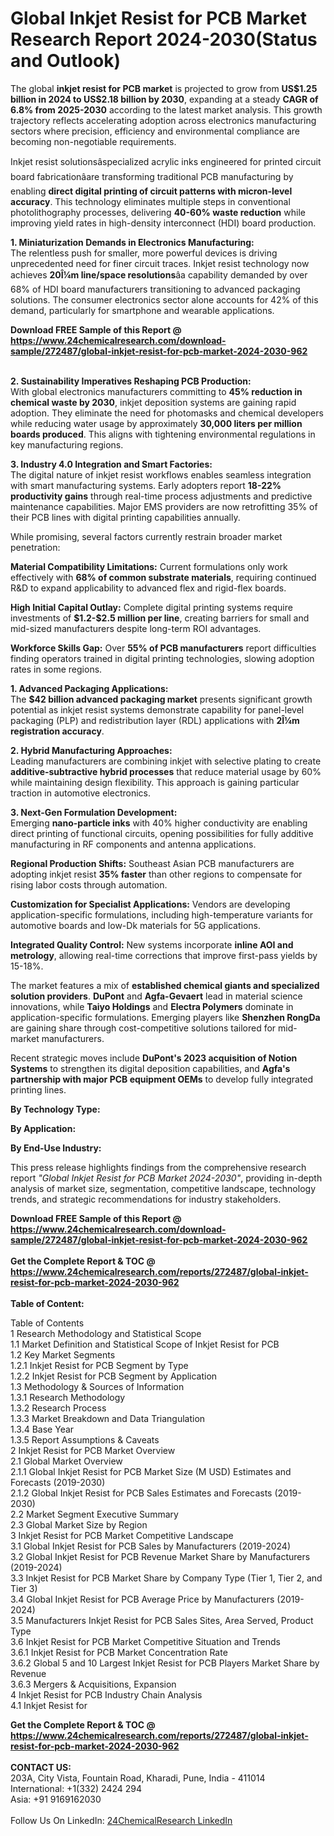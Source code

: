 <h1>Global Inkjet Resist for PCB Market Research Report 2024-2030(Status and Outlook)</h1><p>The global <strong>inkjet resist for PCB market</strong> is projected to grow from <strong>US$1.25 billion in 2024 to US$2.18 billion by 2030</strong>, expanding at a steady <strong>CAGR of 6.8% from 2025-2030</strong> according to the latest market analysis. This growth trajectory reflects accelerating adoption across electronics manufacturing sectors where precision, efficiency and environmental compliance are becoming non-negotiable requirements.</p><p>Inkjet resist solutionsâspecialized acrylic inks engineered for printed circuit board fabricationâare transforming traditional PCB manufacturing by enabling <strong>direct digital printing of circuit patterns with micron-level accuracy</strong>. This technology eliminates multiple steps in conventional photolithography processes, delivering <strong>40-60% waste reduction</strong> while improving yield rates in high-density interconnect (HDI) board production.</p><p><strong>1. Miniaturization Demands in Electronics Manufacturing:</strong><br>
The relentless push for smaller, more powerful devices is driving unprecedented need for finer circuit traces. Inkjet resist technology now achieves <strong>20Î¼m line/space resolutions</strong>âa capability demanded by over 68% of HDI board manufacturers transitioning to advanced packaging solutions. The consumer electronics sector alone accounts for 42% of this demand, particularly for smartphone and wearable applications.</p><div><b>Download FREE Sample of this Report @ 
            <a href="https://www.24chemicalresearch.com/download-sample/272487/global-inkjet-resist-for-pcb-market-2024-2030-962">
            https://www.24chemicalresearch.com/download-sample/272487/global-inkjet-resist-for-pcb-market-2024-2030-962</a></b></div><br><p><strong>2. Sustainability Imperatives Reshaping PCB Production:</strong><br>
With global electronics manufacturers committing to <strong>45% reduction in chemical waste by 2030</strong>, inkjet deposition systems are gaining rapid adoption. They eliminate the need for photomasks and chemical developers while reducing water usage by approximately <strong>30,000 liters per million boards produced</strong>. This aligns with tightening environmental regulations in key manufacturing regions.</p><p><strong>3. Industry 4.0 Integration and Smart Factories:</strong><br>
The digital nature of inkjet resist workflows enables seamless integration with smart manufacturing systems. Early adopters report <strong>18-22% productivity gains</strong> through real-time process adjustments and predictive maintenance capabilities. Major EMS providers are now retrofitting 35% of their PCB lines with digital printing capabilities annually.</p><p>While promising, several factors currently restrain broader market penetration:</p><p><strong>Material Compatibility Limitations:</strong> Current formulations only work effectively with <strong>68% of common substrate materials</strong>, requiring continued R&amp;D to expand applicability to advanced flex and rigid-flex boards.</p><p><strong>High Initial Capital Outlay:</strong> Complete digital printing systems require investments of <strong>$1.2-$2.5 million per line</strong>, creating barriers for small and mid-sized manufacturers despite long-term ROI advantages.</p><p><strong>Workforce Skills Gap:</strong> Over <strong>55% of PCB manufacturers</strong> report difficulties finding operators trained in digital printing technologies, slowing adoption rates in some regions.</p><p><strong>1. Advanced Packaging Applications:</strong><br>
The <strong>$42 billion advanced packaging market</strong> presents significant growth potential as inkjet resist systems demonstrate capability for panel-level packaging (PLP) and redistribution layer (RDL) applications with <strong>2Î¼m registration accuracy</strong>.</p><p><strong>2. Hybrid Manufacturing Approaches:</strong><br>
Leading manufacturers are combining inkjet with selective plating to create <strong>additive-subtractive hybrid processes</strong> that reduce material usage by 60% while maintaining design flexibility. This approach is gaining particular traction in automotive electronics.</p><p><strong>3. Next-Gen Formulation Development:</strong><br>
Emerging <strong>nano-particle inks</strong> with 40% higher conductivity are enabling direct printing of functional circuits, opening possibilities for fully additive manufacturing in RF components and antenna applications.</p><p><strong>Regional Production Shifts:</strong> Southeast Asian PCB manufacturers are adopting inkjet resist <strong>35% faster</strong> than other regions to compensate for rising labor costs through automation.</p><p><strong>Customization for Specialist Applications:</strong> Vendors are developing application-specific formulations, including high-temperature variants for automotive boards and low-Dk materials for 5G applications.</p><p><strong>Integrated Quality Control:</strong> New systems incorporate <strong>inline AOI and metrology</strong>, allowing real-time corrections that improve first-pass yields by 15-18%.</p><p>The market features a mix of <strong>established chemical giants and specialized solution providers</strong>. <strong>DuPont</strong> and <strong>Agfa-Gevaert</strong> lead in material science innovations, while <strong>Taiyo Holdings</strong> and <strong>Electra Polymers</strong> dominate in application-specific formulations. Emerging players like <strong>Shenzhen RongDa</strong> are gaining share through cost-competitive solutions tailored for mid-market manufacturers.</p><p>Recent strategic moves include <strong>DuPont's 2023 acquisition of Notion Systems</strong> to strengthen its digital deposition capabilities, and <strong>Agfa's partnership with major PCB equipment OEMs</strong> to develop fully integrated printing lines.</p><p><strong>By Technology Type:</strong></p><p><strong>By Application:</strong></p><p><strong>By End-Use Industry:</strong></p><p>This press release highlights findings from the comprehensive research report <em>"Global Inkjet Resist for PCB Market 2024-2030"</em>, providing in-depth analysis of market size, segmentation, competitive landscape, technology trends, and strategic recommendations for industry stakeholders.</p><div><b>Download FREE Sample of this Report @ 
            <a href="https://www.24chemicalresearch.com/download-sample/272487/global-inkjet-resist-for-pcb-market-2024-2030-962">
            https://www.24chemicalresearch.com/download-sample/272487/global-inkjet-resist-for-pcb-market-2024-2030-962</a></b></div><br><div><b>Get the Complete Report & TOC @ 
            <a href="https://www.24chemicalresearch.com/reports/272487/global-inkjet-resist-for-pcb-market-2024-2030-962">
            https://www.24chemicalresearch.com/reports/272487/global-inkjet-resist-for-pcb-market-2024-2030-962</a></b></div><br>
            <b>Table of Content:</b><p>Table of Contents<br />
1 Research Methodology and Statistical Scope<br />
1.1 Market Definition and Statistical Scope of Inkjet Resist for PCB<br />
1.2 Key Market Segments<br />
1.2.1 Inkjet Resist for PCB Segment by Type<br />
1.2.2 Inkjet Resist for PCB Segment by Application<br />
1.3 Methodology & Sources of Information<br />
1.3.1 Research Methodology<br />
1.3.2 Research Process<br />
1.3.3 Market Breakdown and Data Triangulation<br />
1.3.4 Base Year<br />
1.3.5 Report Assumptions & Caveats<br />
2 Inkjet Resist for PCB Market Overview<br />
2.1 Global Market Overview<br />
2.1.1 Global Inkjet Resist for PCB Market Size (M USD) Estimates and Forecasts (2019-2030)<br />
2.1.2 Global Inkjet Resist for PCB Sales Estimates and Forecasts (2019-2030)<br />
2.2 Market Segment Executive Summary<br />
2.3 Global Market Size by Region<br />
3 Inkjet Resist for PCB Market Competitive Landscape<br />
3.1 Global Inkjet Resist for PCB Sales by Manufacturers (2019-2024)<br />
3.2 Global Inkjet Resist for PCB Revenue Market Share by Manufacturers (2019-2024)<br />
3.3 Inkjet Resist for PCB Market Share by Company Type (Tier 1, Tier 2, and Tier 3)<br />
3.4 Global Inkjet Resist for PCB Average Price by Manufacturers (2019-2024)<br />
3.5 Manufacturers Inkjet Resist for PCB Sales Sites, Area Served, Product Type<br />
3.6 Inkjet Resist for PCB Market Competitive Situation and Trends<br />
3.6.1 Inkjet Resist for PCB Market Concentration Rate<br />
3.6.2 Global 5 and 10 Largest Inkjet Resist for PCB Players Market Share by Revenue<br />
3.6.3 Mergers & Acquisitions, Expansion<br />
4 Inkjet Resist for PCB Industry Chain Analysis<br />
4.1 Inkjet Resist for</p><div><b>Get the Complete Report & TOC @ 
            <a href="https://www.24chemicalresearch.com/reports/272487/global-inkjet-resist-for-pcb-market-2024-2030-962">
            https://www.24chemicalresearch.com/reports/272487/global-inkjet-resist-for-pcb-market-2024-2030-962</a></b></div><br><b>CONTACT US:</b><br>
            203A, City Vista, Fountain Road, Kharadi, Pune, India - 411014<br>
            International: +1(332) 2424 294<br>
            Asia: +91 9169162030 <br><br>
            Follow Us On LinkedIn: <a href="https://www.linkedin.com/company/24chemicalresearch/">24ChemicalResearch LinkedIn</a>